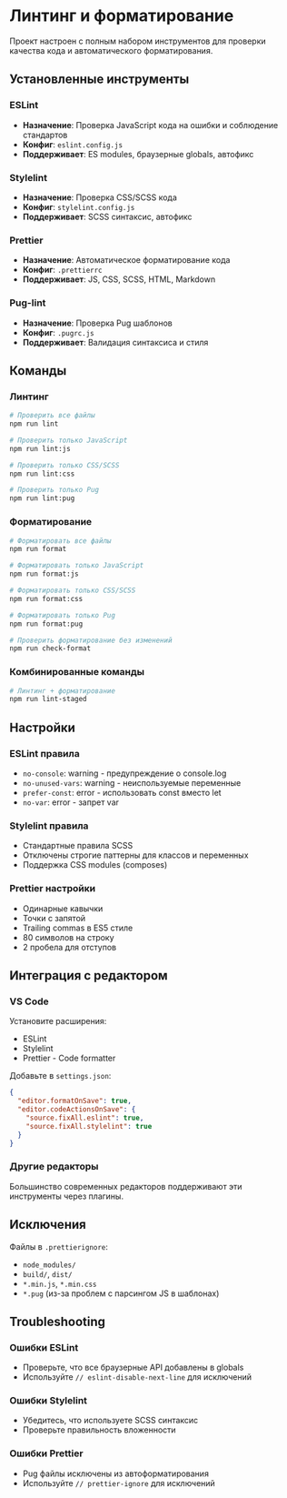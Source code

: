 # Линтинг и форматирование

Проект настроен с полным набором инструментов для проверки качества кода и автоматического форматирования.

## Установленные инструменты

### ESLint

- **Назначение**: Проверка JavaScript кода на ошибки и соблюдение стандартов
- **Конфиг**: `eslint.config.js`
- **Поддерживает**: ES modules, браузерные globals, автофикс

### Stylelint

- **Назначение**: Проверка CSS/SCSS кода
- **Конфиг**: `stylelint.config.js`
- **Поддерживает**: SCSS синтаксис, автофикс

### Prettier

- **Назначение**: Автоматическое форматирование кода
- **Конфиг**: `.prettierrc`
- **Поддерживает**: JS, CSS, SCSS, HTML, Markdown

### Pug-lint

- **Назначение**: Проверка Pug шаблонов
- **Конфиг**: `.pugrc.js`
- **Поддерживает**: Валидация синтаксиса и стиля

## Команды

### Линтинг

```bash
# Проверить все файлы
npm run lint

# Проверить только JavaScript
npm run lint:js

# Проверить только CSS/SCSS
npm run lint:css

# Проверить только Pug
npm run lint:pug
```

### Форматирование

```bash
# Форматировать все файлы
npm run format

# Форматировать только JavaScript
npm run format:js

# Форматировать только CSS/SCSS
npm run format:css

# Форматировать только Pug
npm run format:pug

# Проверить форматирование без изменений
npm run check-format
```

### Комбинированные команды

```bash
# Линтинг + форматирование
npm run lint-staged
```

## Настройки

### ESLint правила

- `no-console`: warning - предупреждение о console.log
- `no-unused-vars`: warning - неиспользуемые переменные
- `prefer-const`: error - использовать const вместо let
- `no-var`: error - запрет var

### Stylelint правила

- Стандартные правила SCSS
- Отключены строгие паттерны для классов и переменных
- Поддержка CSS modules (composes)

### Prettier настройки

- Одинарные кавычки
- Точки с запятой
- Trailing commas в ES5 стиле
- 80 символов на строку
- 2 пробела для отступов

## Интеграция с редактором

### VS Code

Установите расширения:

- ESLint
- Stylelint
- Prettier - Code formatter

Добавьте в `settings.json`:

```json
{
  "editor.formatOnSave": true,
  "editor.codeActionsOnSave": {
    "source.fixAll.eslint": true,
    "source.fixAll.stylelint": true
  }
}
```

### Другие редакторы

Большинство современных редакторов поддерживают эти инструменты через плагины.

## Исключения

Файлы в `.prettierignore`:

- `node_modules/`
- `build/`, `dist/`
- `*.min.js`, `*.min.css`
- `*.pug` (из-за проблем с парсингом JS в шаблонах)

## Troubleshooting

### Ошибки ESLint

- Проверьте, что все браузерные API добавлены в globals
- Используйте `// eslint-disable-next-line` для исключений

### Ошибки Stylelint

- Убедитесь, что используете SCSS синтаксис
- Проверьте правильность вложенности

### Ошибки Prettier

- Pug файлы исключены из автоформатирования
- Используйте `// prettier-ignore` для исключений
